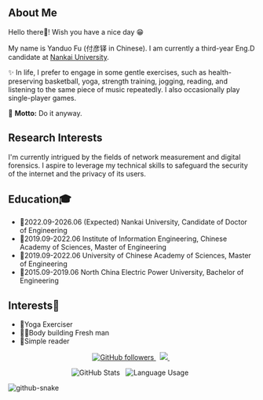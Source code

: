 ## About Me

Hello there🫡! Wish you have a nice day 😁

My name is Yanduo Fu (付彦铎 in Chinese). I am currently a third-year Eng.D candidate at [Nankai University](https://www.nankai.edu.cn/).

✨ In life, I prefer to engage in some gentle exercises, such as health-preserving basketball, yoga, strength training, jogging, reading, and listening to the same piece of music repeatedly. I also occasionally play single-player games.

🧗 **Motto:** Do it anyway.

## Research Interests

I'm currently intrigued by the fields of network measurement and digital forensics. I aspire to leverage my technical skills to safeguard the security of the internet and the privacy of its users.

## Education🎓

- 🧗2022.09-2026.06 (Expected) Nankai University, Candidate of Doctor of Engineering
- 🏃2019.09-2022.06 Institute of Information Engineering, Chinese Academy of Sciences, Master of Engineering
- 🏃2019.09-2022.06 University of Chinese Academy of Sciences, Master of Engineering
- 🚶2015.09-2019.06 North China Electric Power University, Bachelor of Engineering

## Interests🐸
- 🧘Yoga Exerciser
- 🏋️‍♂️Body building Fresh man
- 📗Simple reader

<p align="center">
  <a href="https://github.com/freedomFu?tab=followers">
  <img alt="GitHub followers" src="https://img.shields.io/github/followers/freedomFu?label=GitHub%20Followers&style=social"> 
  </a> &nbsp
  <a href="https://github.com/freedomFu">
  <img src="https://hits.seeyoufarm.com/api/count/incr/badge.svg?url=https%3A%2F%2Fgithub.com%2FfreedomFu&count_bg=%2379C83D&title_bg=%23555555&icon=&icon_color=%23E7E7E7&title=Profile+Views&edge_flat=false"/>
  </a> &nbsp
</p>
<p align="center">
  <img alt="GitHub Stats" src="https://github-readme-stats-git-masterrstaa-rickstaa.vercel.app/api?username=freedomFu&count_private=true&theme=chartreuse&show_icons=true&hide_border=true&hide_title=true&hide_rank=true"> &nbsp
  <img alt="Language Usage" src="https://github-readme-stats-git-masterrstaa-rickstaa.vercel.app/api/top-langs/?username=freedomFu&count_private=true&theme=chartreuse&hide_border=true&layout=compact&langs_count=6"> &nbsp
</p>

<picture>
  <source media="(prefers-color-scheme: dark)" srcset="github-snake-dark.svg" />
  <source media="(prefers-color-scheme: light)" srcset="github-snake.svg" />
  <img alt="github-snake" src="github-snake.svg" />
</picture>
